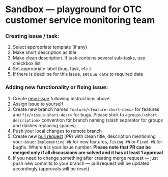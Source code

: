 # Sandbox — playground for OTC customer service monitoring team


### Creating issue / task:

1. Select appropriate template (if any)
1. Make short description as title
2. Make clean description. If task contains several sub-tasks, use checkbox list
3. Set appropriate label (bug, task, etc.)
4. If there is deadline for this issue, set `Due date` to required date

### Adding new functionality or fixing issue:

1. Create [new issue](https://github.com/opentelekomcloud-infra/csm-sandbox/issues) following instructions above
2. Assign issue to yourself
3. Create new branch named `feature/<feature-short-desc>` for features and `fix/<issue-short-desc>` for bugs.
    Please stick to `<group>/<short-description>` convention for branch naming (slash separator for groups and dashes replacing spaces)
4. Push your local changes to remote branch
5. Create new [pull request](https://github.com/opentelekomcloud-infra/csm-sandbox/pulls)
    (*PR*) with clean title, description mentioning your issue:
    `Implementing #N` for new features, `Fixing #N` or `Fixed #N` for bugfix. Where `N` is your issue number.
    **Please note that PR can be merged only if all discussions are solved and it has at least 1 approval**
6. If you need to change something after creating merge request — just push new commits to
    your branch — pull request will be updated accordingly (approvals will be reset)
